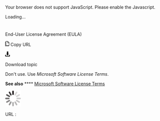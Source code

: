 Your browser does not support JavaScript. Please enable the Javascript.

Loading...

# 

End-User License Agreement (EULA)

![Copy URL](media/end-user-license-agreement-eula/Copy.png)
Copy URL

![Download](media/end-user-license-agreement-eula/Download.png)

Download topic

Don't use. Use *Microsoft Software License Terms*.

**See also** **** [Microsoft Software License Terms](https://worldready.cloudapp.net/Styleguide/Read?id=2700&topicid=33682)

![In progress](media/end-user-license-agreement-eula/activity-large.gif)

URL :
